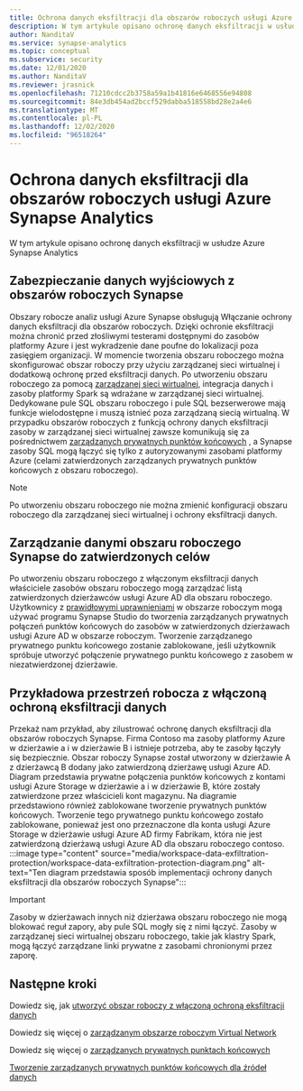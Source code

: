 ```yaml
---
title: Ochrona danych eksfiltracji dla obszarów roboczych usługi Azure Synapse Analytics
description: W tym artykule opisano ochronę danych eksfiltracji w usłudze Azure Synapse Analytics
author: NanditaV
ms.service: synapse-analytics
ms.topic: conceptual
ms.subservice: security
ms.date: 12/01/2020
ms.author: NanditaV
ms.reviewer: jrasnick
ms.openlocfilehash: 71210cdcc2b3758a59a1b41816e6468556e94808
ms.sourcegitcommit: 84e3db454ad2bccf529dabba518558bd28e2a4e6
ms.translationtype: MT
ms.contentlocale: pl-PL
ms.lasthandoff: 12/02/2020
ms.locfileid: "96518264"
---
```

# <a name="data-exfiltration-protection-for-azure-synapse-analytics-workspaces"></a>Ochrona danych eksfiltracji dla obszarów roboczych usługi Azure Synapse Analytics
W tym artykule opisano ochronę danych eksfiltracji w usłudze Azure Synapse Analytics

## <a name="securing-data-egress-from-synapse-workspaces"></a>Zabezpieczanie danych wyjściowych z obszarów roboczych Synapse
Obszary robocze analiz usługi Azure Synapse obsługują Włączanie ochrony danych eksfiltracji dla obszarów roboczych. Dzięki ochronie eksfiltracji można chronić przed złośliwymi testerami dostępnymi do zasobów platformy Azure i jest wykradzenie dane poufne do lokalizacji poza zasięgiem organizacji. W momencie tworzenia obszaru roboczego można skonfigurować obszar roboczy przy użyciu zarządzanej sieci wirtualnej i dodatkową ochronę przed eksfiltracji danych. Po utworzeniu obszaru roboczego za pomocą [zarządzanej sieci wirtualnej](./synapse-workspace-managed-vnet.md), integracja danych i zasoby platformy Spark są wdrażane w zarządzanej sieci wirtualnej. Dedykowane pule SQL obszaru roboczego i pule SQL bezserwerowe mają funkcje wielodostępne i muszą istnieć poza zarządzaną siecią wirtualną. W przypadku obszarów roboczych z funkcją ochrony danych eksfiltracji zasoby w zarządzanej sieci wirtualnej zawsze komunikują się za pośrednictwem [zarządzanych prywatnych punktów końcowych](./synapse-workspace-managed-private-endpoints.md) , a Synapse zasoby SQL mogą łączyć się tylko z autoryzowanymi zasobami platformy Azure (celami zatwierdzonych zarządzanych prywatnych punktów końcowych z obszaru roboczego). 

>[!Note]
>Po utworzeniu obszaru roboczego nie można zmienić konfiguracji obszaru roboczego dla zarządzanej sieci wirtualnej i ochrony eksfiltracji danych.

## <a name="managing-synapse-workspace-data-egress-to-approved-targets"></a>Zarządzanie danymi obszaru roboczego Synapse do zatwierdzonych celów
Po utworzeniu obszaru roboczego z włączonym eksfiltracji danych właściciele zasobów obszaru roboczego mogą zarządzać listą zatwierdzonych dzierżawców usługi Azure AD dla obszaru roboczego. Użytkownicy z [prawidłowymi uprawnieniami](./synapse-workspace-access-control-overview.md) w obszarze roboczym mogą używać programu Synapse Studio do tworzenia zarządzanych prywatnych połączeń punktów końcowych do zasobów w zatwierdzonych dzierżawach usługi Azure AD w obszarze roboczym. Tworzenie zarządzanego prywatnego punktu końcowego zostanie zablokowane, jeśli użytkownik spróbuje utworzyć połączenie prywatnego punktu końcowego z zasobem w niezatwierdzonej dzierżawie.

## <a name="sample-workspace-with-data-exfiltration-protection-enabled"></a>Przykładowa przestrzeń robocza z włączoną ochroną eksfiltracji danych
Przekaż nam przykład, aby zilustrować ochronę danych eksfiltracji dla obszarów roboczych Synapse. Firma Contoso ma zasoby platformy Azure w dzierżawie a i w dzierżawie B i istnieje potrzeba, aby te zasoby łączyły się bezpiecznie. Obszar roboczy Synapse został utworzony w dzierżawie A z dzierżawcą B dodany jako zatwierdzoną dzierżawę usługi Azure AD. Diagram przedstawia prywatne połączenia punktów końcowych z kontami usługi Azure Storage w dzierżawie a i w dzierżawie B, które zostały zatwierdzone przez właścicieli kont magazynu. Na diagramie przedstawiono również zablokowane tworzenie prywatnych punktów końcowych. Tworzenie tego prywatnego punktu końcowego zostało zablokowane, ponieważ jest ono przeznaczone dla konta usługi Azure Storage w dzierżawie usługi Azure AD firmy Fabrikam, która nie jest zatwierdzoną dzierżawą usługi Azure AD dla obszaru roboczego contoso. 
:::image type="content" source="media/workspace-data-exfiltration-protection/workspace-data-exfiltration-protection-diagram.png" alt-text="Ten diagram przedstawia sposób implementacji ochrony danych eksfiltracji dla obszarów roboczych Synapse":::

>[!IMPORTANT]
>Zasoby w dzierżawach innych niż dzierżawa obszaru roboczego nie mogą blokować reguł zapory, aby pule SQL mogły się z nimi łączyć. Zasoby w zarządzanej sieci wirtualnej obszaru roboczego, takie jak klastry Spark, mogą łączyć zarządzane linki prywatne z zasobami chronionymi przez zaporę.
## <a name="next-steps"></a>Następne kroki

Dowiedz się, jak [utworzyć obszar roboczy z włączoną ochroną eksfiltracji danych](./how-to-create-a-workspace-with-data-exfiltration-protection.md)

Dowiedz się więcej o [zarządzanym obszarze roboczym Virtual Network](./synapse-workspace-managed-vnet.md)

Dowiedz się więcej o [zarządzanych prywatnych punktach końcowych](./synapse-workspace-managed-private-endpoints.md)

[Tworzenie zarządzanych prywatnych punktów końcowych dla źródeł danych](./how-to-create-managed-private-endpoints.md)
